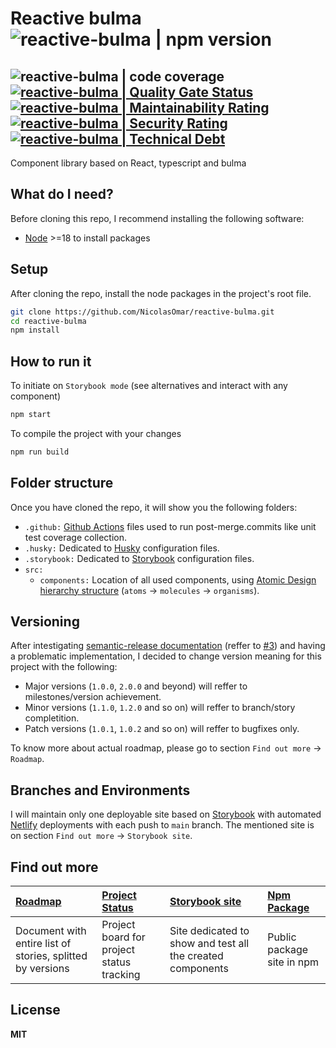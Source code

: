 # Reactive bulma ![reactive-bulma | npm version](https://img.shields.io/github/package-json/v/nicolasomar/reactive-bulma?label=npm&logo=npm&labelColor=535353&color=success&style=flat)

## ![reactive-bulma | code coverage](https://img.shields.io/codecov/c/github/nicolasomar/reactive-bulma?label=coverage&labelColor=535353&logo=codecov&style=flat) [![reactive-bulma | Quality Gate Status](https://sonarcloud.io/api/project_badges/measure?project=NicolasOmar_reactive-bulma&metric=alert_status)](https://sonarcloud.io/summary/new_code?id=NicolasOmar_reactive-bulma) [![reactive-bulma | Maintainability Rating](https://sonarcloud.io/api/project_badges/measure?project=NicolasOmar_reactive-bulma&metric=sqale_rating)](https://sonarcloud.io/summary/new_code?id=NicolasOmar_reactive-bulma) [![reactive-bulma | Security Rating](https://sonarcloud.io/api/project_badges/measure?project=NicolasOmar_reactive-bulma&metric=security_rating)](https://sonarcloud.io/summary/new_code?id=NicolasOmar_reactive-bulma) [![reactive-bulma | Technical Debt](https://sonarcloud.io/api/project_badges/measure?project=NicolasOmar_reactive-bulma&metric=sqale_index)](https://sonarcloud.io/summary/new_code?id=NicolasOmar_reactive-bulma)
Component library based on React, typescript and bulma

## What do I need?
Before cloning this repo, I recommend installing the following software:
- [Node](https://nodejs.org/en/download/) >=18 to install packages

## Setup
After cloning the repo, install the node packages in the project's root file.
```sh
git clone https://github.com/NicolasOmar/reactive-bulma.git
cd reactive-bulma
npm install
```

## How to run it
To initiate on `Storybook mode` (see alternatives and interact with any component)
```sh
npm start
```
To compile the project with your changes
```sh
npm run build
```

## Folder structure
Once you have cloned the repo, it will show you the following folders:
- `.github:` [Github Actions](https://github.com/features/actions/) files used to run post-merge.commits like unit test coverage collection.
- `.husky:` Dedicated to [Husky](https://typicode.github.io/husky/) configuration files.
- `.storybook:` Dedicated to [Storybook](https://storybook.js.org/) configuration files.
- `src:`
  - `components:` Location of all used components, using [Atomic Design hierarchy structure](https://atomicdesign.bradfrost.com/chapter-2/) (`atoms` -> `molecules` -> `organisms`).

## Versioning
After intestigating [semantic-release documentation](https://semantic-release.gitbook.io/semantic-release/) (reffer to [#3](https://github.com/NicolasOmar/reactive-bulma/issues/3)) and having a problematic implementation, I decided to change version meaning for this project with the following:
- Major versions (`1.0.0`, `2.0.0` and beyond) will reffer to milestones/version achievement.
- Minor versions (`1.1.0`, `1.2.0` and so on) will reffer to branch/story completition.
- Patch versions (`1.0.1`, `1.0.2` and so on) will reffer to bugfixes only.

To know more about actual roadmap, please go to section `Find out more` -> `Roadmap`.

## Branches and Environments
I will maintain only one deployable site based on [Storybook](https://storybook.js.org/) with automated [Netlify](https://netlify.com/) deployments with each push to `main` branch. The mentioned site is on section `Find out more` -> `Storybook site`.

## Find out more
| [Roadmap](https://docs.google.com/document/d/1kWX-dDTD-cQUeB_Vbu0K6xRvtHaSA38h76yQnhiCe9U) | [Project Status](https://github.com/users/NicolasOmar/projects/3) | [Storybook site](https://reactivebulma.netlify.app/) | [Npm Package](https://www.npmjs.com/package/reactive-bulma)
| :--- | :--- | :--- | :--- |
| Document with entire list of stories, splitted by versions | Project board for project status tracking | Site dedicated to show and test all the created components | Public package site in npm

## License
**MIT**
